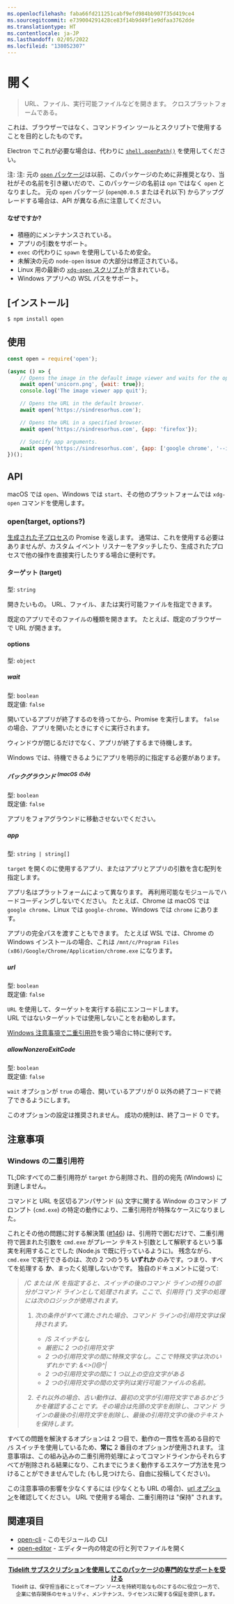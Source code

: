 ```yaml
---
ms.openlocfilehash: faba66fd211251cabf9efd984bb907f35d419ce4
ms.sourcegitcommit: e739004291428ce83f14b9d49f1e9dfaa3762dde
ms.translationtype: HT
ms.contentlocale: ja-JP
ms.lasthandoff: 02/05/2022
ms.locfileid: "138052307"
---
```

# <a name="open"></a>開く

> URL、ファイル、実行可能ファイルなどを開きます。 クロスプラットフォームである。

これは、ブラウザーではなく、コマンドライン ツールとスクリプトで使用することを目的としたものです。

Electron でこれが必要な場合は、代わりに [`shell.openPath()`](https://www.electronjs.org/docs/api/shell#shellopenpathpath) を使用してください。

注: 注: 元の [`open` パッケージ](https://github.com/pwnall/node-open)は以前、このパッケージのために非推奨となり、当社がその名前を引き継いだので、このパッケージの名前は `opn` ではなく `open` となりました。 元の `open` パッケージ (`open@0.0.5` またはそれ以下) からアップグレードする場合は、API が異なる点に注意してください。

#### <a name="why"></a>なぜですか?

- 積極的にメンテナンスされている。
- アプリの引数をサポート。
- `exec` の代わりに `spawn` を使用しているため安全。
- 未解決の元の `node-open` issue の大部分は修正されている。
- Linux 用の最新の [`xdg-open` スクリプト](https://cgit.freedesktop.org/xdg/xdg-utils/commit/?id=c55122295c2a480fa721a9614f0e2d42b2949c18)が含まれている。
- Windows アプリへの WSL パスをサポート。

## <a name="install"></a>[インストール]

```
$ npm install open
```

## <a name="usage"></a>使用

```js
const open = require('open');

(async () => {
    // Opens the image in the default image viewer and waits for the opened app to quit.
    await open('unicorn.png', {wait: true});
    console.log('The image viewer app quit');

    // Opens the URL in the default browser.
    await open('https://sindresorhus.com');

    // Opens the URL in a specified browser.
    await open('https://sindresorhus.com', {app: 'firefox'});

    // Specify app arguments.
    await open('https://sindresorhus.com', {app: ['google chrome', '--incognito']});
})();
```

## <a name="api"></a>API

macOS では `open`、Windows では `start`、その他のプラットフォームでは `xdg-open` コマンドを使用します。

### <a name="opentarget-options"></a>open(target, options?)

[生成された子プロセス](https://nodejs.org/api/child_process.html#child_process_class_childprocess)の Promise を返します。 通常は、これを使用する必要はありませんが、カスタム イベント リスナーをアタッチしたり、生成されたプロセスで他の操作を直接実行したりする場合に便利です。

#### <a name="target"></a>ターゲット (target)

型: `string`

開きたいもの。 URL、ファイル、または実行可能ファイルを指定できます。

既定のアプリでそのファイルの種類を開きます。 たとえば、既定のブラウザーで URL が開きます。

#### <a name="options"></a>options

型: `object`

##### <a name="wait"></a>wait

型: `boolean`\
既定値: `false`

開いているアプリが終了するのを待ってから、Promise を実行します。 `false` の場合、アプリを開いたときにすぐに実行されます。

ウィンドウが閉じるだけでなく、アプリが終了するまで待機します。

Windows では、待機できるようにアプリを明示的に指定する必要があります。

##### <a name="background-supmacos-onlysup"></a>バックグラウンド <sup>(macOS のみ)</sup>

型: `boolean`\
既定値: `false`

アプリをフォアグラウンドに移動させないでください。

##### <a name="app"></a>app

型: `string | string[]`

`target` を開くのに使用するアプリ、またはアプリとアプリの引数を含む配列を指定します。

アプリ名はプラットフォームによって異なります。 再利用可能なモジュールでハードコーディングしないでください。 たとえば、Chrome は macOS では `google chrome`、Linux では `google-chrome`、Windows では `chrome` にあります。

アプリの完全パスを渡すこともできます。 たとえば WSL では、Chrome の Windows インストールの場合、これは `/mnt/c/Program Files (x86)/Google/Chrome/Application/chrome.exe` になります。

##### <a name="url"></a>url

型: `boolean`\
既定値: `false`

`URL` を使用して、ターゲットを実行する前にエンコードします。<br>
URL ではないターゲットでは使用しないことをお勧めします。

[Windows 注意事項で二重引用符](#double-quotes-on-windows)を扱う場合に特に便利です。

##### <a name="allownonzeroexitcode"></a>allowNonzeroExitCode

型: `boolean`\
既定値: `false`

`wait` オプションが `true` の場合、開いているアプリが 0 以外の終了コードで終了できるようにします。

このオプションの設定は推奨されません。 成功の規則は、終了コード 0 です。

## <a name="caveats"></a>注意事項

### <a name="double-quotes-on-windows"></a>Windows の二重引用符

TL;DR:すべての二重引用符が `target` から削除され、目的の宛先 (Windows) に到達しません。

コマンドと URL を区切るアンパサンド (`&`) 文字に関する Window のコマンド プロンプト (`cmd.exe`) の特定の動作により、二重引用符が特殊なケースになりました。

これとその他の問題に対する解決策 ([#146](https://github.com/sindresorhus/open/pull/146)) は、引用符で囲むだけで、二重引用符で囲まれた引数を `cmd.exe` がプレーン テキスト引数として解釈するという事実を利用することでした (Node.js で既に行っているように)。 残念ながら、`cmd.exe` で実行できるのは、次の 2 つのうち **いずれか** のみです。つまり、すべてを処理する **か**、まったく処理しないかです。 独自のドキュメントに従って:

>*/C または /K を指定すると、スイッチの後のコマンド ラインの残りの部分がコマンド ラインとして処理されます。ここで、引用符 (") 文字の処理には次のロジックが使用されます。*
>
>    1.  *次の条件がすべて満たされた場合、コマンド ラインの引用符文字は保持されます。*
>        - */S スイッチなし*
>        - *厳密に 2 つの引用符文字*
>        - *2 つの引用符文字の間に特殊文字なし。ここで特殊文字は次のいずれかです: &<>()@^|*
>        - *2 つの引用符文字の間に 1 つ以上の空白文字がある*
>        - *2 つの引用符文字の間の文字列は実行可能ファイルの名前。*
>
>    2.  *それ以外の場合、古い動作は、最初の文字が引用符文字であるかどうかを確認することです。その場合は先頭の文字を削除し、コマンド ラインの最後の引用符文字を削除し、最後の引用符文字の後のテキストを保持します。*

すべての問題を解決するオプションは 2 つ目で、動作の一貫性を高める目的で `/S` スイッチを使用しているため、**常に** 2 番目のオプションが使用されます。 注意事項は、この組み込みの二重引用符処理によってコマンドラインからそれらすべてが削除される結果になり、これまでにうまく動作するエスケープ方法を見つけることができませんでした (もし見つけたら、自由に投稿してください)。

この注意事項の影響を少なくするには (少なくとも URL の場合)、[url オプション](#url)を確認してください。 URL で使用する場合、二重引用符は "保持" されます。

## <a name="related"></a>関連項目

- [open-cli](https://github.com/sindresorhus/open-cli) - このモジュールの CLI
- [open-editor](https://github.com/sindresorhus/open-editor) - エディター内の特定の行と列でファイルを開く

---

<div align="center">
    <b>
        <a href="https://tidelift.com/subscription/pkg/npm-opn?utm_source=npm-opn&utm_medium=referral&utm_campaign=readme">Tidelift サブスクリプションを使用してこのパッケージの専門的なサポートを受ける</a>
    </b>
    <br>
    <sub> Tidelift は、保守担当者にとってオープン ソースを持続可能なものにするのに役立つ一方で、<br>企業に依存関係のセキュリティ、メンテナンス、ライセンスに関する保証を提供します。
    </sub>
</div>
